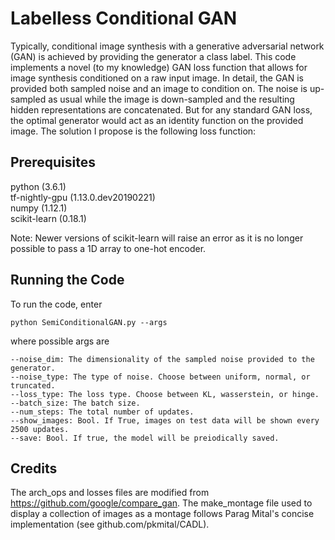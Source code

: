 # Labelless Conditional GAN

Typically, conditional image synthesis with a generative adversarial network (GAN) is achieved by providing the generator a class label. This code implements a novel (to my knowledge) GAN loss function that allows for image synthesis conditioned on a raw input image. In detail, the GAN is provided both sampled noise and an image to condition on. The noise is up-sampled as usual while the image is down-sampled and the resulting hidden representations are concatenated. But for any standard GAN loss, the optimal generator would act as an identity function on the provided image. The solution I propose is the following loss function:

## Prerequisites

python (3.6.1)  
tf-nightly-gpu (1.13.0.dev20190221)  
numpy (1.12.1)  
scikit-learn (0.18.1)  

Note: Newer versions of scikit-learn will raise an error as it is no longer possible to pass a 1D array to one-hot encoder.

## Running the Code

To run the code, enter

```
python SemiConditionalGAN.py --args
```

where possible args are

```
--noise_dim: The dimensionality of the sampled noise provided to the generator.
--noise_type: The type of noise. Choose between uniform, normal, or truncated.
--loss_type: The loss type. Choose between KL, wasserstein, or hinge.
--batch_size: The batch size.
--num_steps: The total number of updates.
--show_images: Bool. If True, images on test data will be shown every 2500 updates.
--save: Bool. If true, the model will be preiodically saved.
```
## Credits

The arch_ops and losses files are modified from https://github.com/google/compare_gan. 
The make_montage file used to display a collection of images as a montage follows Parag Mital's concise implementation (see github.com/pkmital/CADL). 
